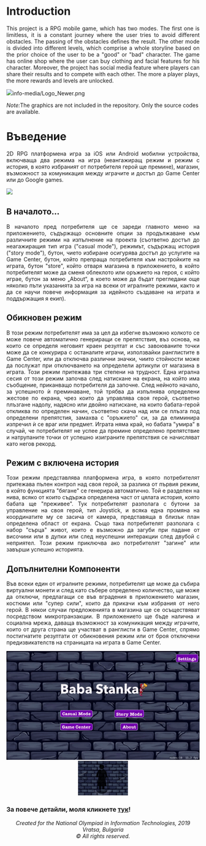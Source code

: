 # Introduction

<p align = "justify">
This project is a RPG mobile game, which has two modes. The first one is limitless, it is a constant journey where the user tries to avoid different obstacles. The passing of the obstacles defines the result. The other mode is divided into different levels, which comprise a whole storyline based on the prior choice of the user to be a "good" or "bad" character. The game has online shop where the user can buy clothing and facial features for his character. Moreover, the project has social media feature where players can share their results and to compete with each other. The more a player plays, the more rewards and levels are unlocked.
</p>

<img src = "..master/info-media/animStates.png" style="center" witdh = 100>info-media/Logo_Newer.png</img>

<p><i>Note:</i>The graphics are not included in the repository. Only the source codes are available.</p>

# Въведение

<p align = "justify"> 
2D RPG платформена игра за iOS или Android мобилни устройства,
включваща два режима на игра (неангажиращ режим и режим с история,
в която избраният от потребителя герой ще премине), магазин,
възможност за комуникация между играчите и достъп до Game Center или до Google games.
</p>

<img src = "../master/info-media/animStates.png" witdh = 100>

## В началото...

<p align = "justify">
В началото пред потребителя ще се зареди главното меню на приложението, съдържащо основните опции за продължаване към различните режими на изпълнение на проекта (съответно достъп до неагажиращия тип игра ("casual mode"), режимът, съдържащ история ("story mode"), бутон, чието избиране осигурява достъп до услугите на Game Center, бутон, който препраща потребителя към настройките на играта, бутон "store", който отваря магазина в приложението, в който потребителят може да сменя облеклото или оръжието на героя, с който играе, бутон за меню „About“, в което може да бъдат прегледани още няколко пъти указанията за игра на всеки от игралните режими, както и да се научи повече информация за идейното създаване на играта и поддържащия я екип).
</p>

## Обикновен режим

<p align = "justify"> 
В този режим потребителят има за цел да избегне възможно колкото се може повече автоматично
генериращи се препятствия, въз основа, на които се определя неговият краен резултат и със 
завоюваните точки може да се конкурира с останалите играчи, използвайки ранглистите в Game Center,
или да отключва различни значки, чиито стойности може да послужат при отключването на определели 
артикули от магазина в играта. Този режим притежава три степени на трудност. Една игрална сесия 
от този режим започва след натискане на екрана, на който има съобщение, приканващо потребителя да започне. 
След нейното начало, за успешното ѝ преминаване, той трябва да изпълнява определени жестове по екрана, 
чрез които да управлява своя герой, съответно плъзгане надолу, надясно или двойно натискане, 
на които бабата-герой откликва по определен начин, съответно скача над или се плъзга под определени препятстия, 
замахва с "оръжието" си, за да елиминира изпречил ѝ се враг или предмет. Играта няма край, но бабата "умира" в случай,
че потребителят не успее да премине определено препятствие и натрупаните точки от успешно изиграните препятствия се 
начисляват като негов рекорд.
</p>

## Режим с включена история

<p align = "justify"> 
Този режим представлява платформена игра, в която потребителят притежава пълен контрол над своя герой, за разлика
от първия режим, в който функцията "бягане" се генерира автоматично. Той е разделен на нива, всяко от които съдържа
определена част от цялата история, която бабата ще "преживее". Тук потребителят разполага с бутони за управление на 
своя герой, тип Joystick, и всяка една промяна на координатите му се засича от камера, представяща в близък план 
определена област от екрана. Също така потребителят разполага с набор "сърца" живот, които е възможно да загуби при
падане от височини или в дупки или след неуспешни интеракции след двубой с неприятел. Този режим приключва ако потребителят "загине" или завърши успешно историята.
</p>

## Допълнителни Компоненти

<p align = "justify"> 
Във всеки един от игралните режими, потребителят ще може да събира виртуални монети и след като събере определено количество, ще може да отключи, предлагащи се във вградения в приложението магазин, костюми или "супер сили", които да прикачи към избрания от него герой. В някои случаи предложенията в магазина ще се осъществяват посредством микротранзакции. В приложението ще бъде налична и социална мрежа, даваща възможност за комуникация между играчите, които от друга страна ще участват в ранглисти в Game Center, спрямо постигнатите резултати от обикновения режим или от броя отключени предизвикателств на страницата на играта в Game Center.
</p>

<p align = "center">
  <img src = "info-media/gameCenterPreview.gif" witdh = 100>
  <img src = "info-media/store.png" witdh = 90 height = 90>
</p>

### За повече детайли, моля кликнете [тук](../master/Documentation/)!

<p align = "center">
<i>Created for the National Olympiad in Information Technologies, 2019 </br>
Vratsa, Bulgaria</br>
© All rights reserved.</i>
</p>